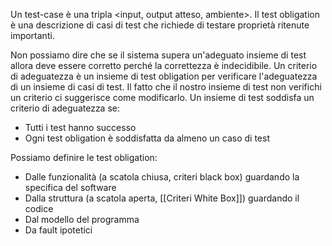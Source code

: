 Un test-case è una tripla \<input, output atteso, ambiente\>.
Il test obligation è una descrizione di casi di test che richiede di testare proprietà ritenute importanti.

Non possiamo dire che se il sistema supera un'adeguato insieme di test allora deve essere corretto perché la correttezza è indecidibile.
Un criterio di adeguatezza è un insieme di test obligation per verificare l'adeguatezza di un insieme di casi di test. Il fatto che il nostro insieme di test non verifichi un criterio ci suggerisce come modificarlo.
Un insieme di test soddisfa un criterio di adeguatezza se:
- Tutti i test hanno successo
- Ogni test obligation è soddisfatta da almeno un caso di test

Possiamo definire le test obligation:
- Dalle funzionalità (a scatola chiusa, criteri black box) guardando la specifica del software
- Dalla struttura (a scatola aperta, [[Criteri White Box]]) guardando il codice
- Dal modello del programma
- Da fault ipotetici

